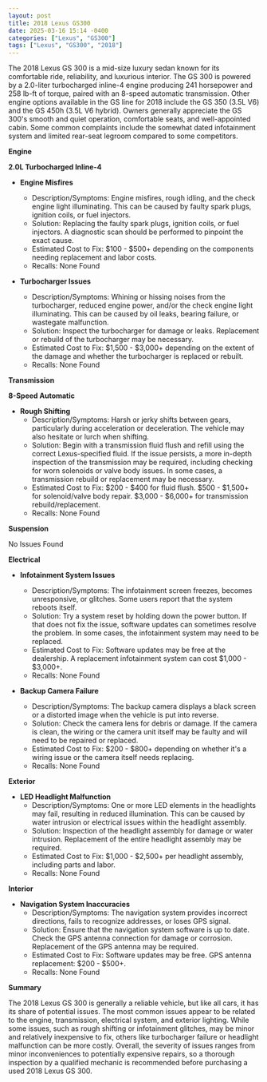 ```yaml
---
layout: post
title: 2018 Lexus GS300
date: 2025-03-16 15:14 -0400
categories: ["Lexus", "GS300"]
tags: ["Lexus", "GS300", "2018"]
---
```

The 2018 Lexus GS 300 is a mid-size luxury sedan known for its comfortable ride, reliability, and luxurious interior. The GS 300 is powered by a 2.0-liter turbocharged inline-4 engine producing 241 horsepower and 258 lb-ft of torque, paired with an 8-speed automatic transmission. Other engine options available in the GS line for 2018 include the GS 350 (3.5L V6) and the GS 450h (3.5L V6 hybrid). Owners generally appreciate the GS 300's smooth and quiet operation, comfortable seats, and well-appointed cabin. Some common complaints include the somewhat dated infotainment system and limited rear-seat legroom compared to some competitors.

**Engine**

**2.0L Turbocharged Inline-4**

*   **Engine Misfires**
    *   Description/Symptoms: Engine misfires, rough idling, and the check engine light illuminating. This can be caused by faulty spark plugs, ignition coils, or fuel injectors.
    *   Solution: Replacing the faulty spark plugs, ignition coils, or fuel injectors. A diagnostic scan should be performed to pinpoint the exact cause.
    *   Estimated Cost to Fix: $100 - $500+ depending on the components needing replacement and labor costs.
    *   Recalls: None Found

*   **Turbocharger Issues**
    *   Description/Symptoms: Whining or hissing noises from the turbocharger, reduced engine power, and/or the check engine light illuminating. This can be caused by oil leaks, bearing failure, or wastegate malfunction.
    *   Solution: Inspect the turbocharger for damage or leaks. Replacement or rebuild of the turbocharger may be necessary.
    *   Estimated Cost to Fix: $1,500 - $3,000+ depending on the extent of the damage and whether the turbocharger is replaced or rebuilt.
    *   Recalls: None Found

**Transmission**

**8-Speed Automatic**

*   **Rough Shifting**
    *   Description/Symptoms: Harsh or jerky shifts between gears, particularly during acceleration or deceleration. The vehicle may also hesitate or lurch when shifting.
    *   Solution: Begin with a transmission fluid flush and refill using the correct Lexus-specified fluid. If the issue persists, a more in-depth inspection of the transmission may be required, including checking for worn solenoids or valve body issues. In some cases, a transmission rebuild or replacement may be necessary.
    *   Estimated Cost to Fix: $200 - $400 for fluid flush. $500 - $1,500+ for solenoid/valve body repair. $3,000 - $6,000+ for transmission rebuild/replacement.
    *   Recalls: None Found

**Suspension**

No Issues Found

**Electrical**

*   **Infotainment System Issues**
    * Description/Symptoms: The infotainment screen freezes, becomes unresponsive, or glitches. Some users report that the system reboots itself.
    * Solution: Try a system reset by holding down the power button. If that does not fix the issue, software updates can sometimes resolve the problem. In some cases, the infotainment system may need to be replaced.
    * Estimated Cost to Fix: Software updates may be free at the dealership. A replacement infotainment system can cost $1,000 - $3,000+.
    * Recalls: None Found

* **Backup Camera Failure**
    * Description/Symptoms: The backup camera displays a black screen or a distorted image when the vehicle is put into reverse.
    * Solution: Check the camera lens for debris or damage. If the camera is clean, the wiring or the camera unit itself may be faulty and will need to be repaired or replaced.
    * Estimated Cost to Fix: $200 - $800+ depending on whether it's a wiring issue or the camera itself needs replacing.
    * Recalls: None Found

**Exterior**

*   **LED Headlight Malfunction**
    *   Description/Symptoms: One or more LED elements in the headlights may fail, resulting in reduced illumination. This can be caused by water intrusion or electrical issues within the headlight assembly.
    *   Solution: Inspection of the headlight assembly for damage or water intrusion. Replacement of the entire headlight assembly may be required.
    *   Estimated Cost to Fix: $1,000 - $2,500+ per headlight assembly, including parts and labor.
    *   Recalls: None Found

**Interior**

*   **Navigation System Inaccuracies**
    *   Description/Symptoms: The navigation system provides incorrect directions, fails to recognize addresses, or loses GPS signal.
    *   Solution: Ensure that the navigation system software is up to date. Check the GPS antenna connection for damage or corrosion. Replacement of the GPS antenna may be required.
    *   Estimated Cost to Fix: Software updates may be free. GPS antenna replacement: $200 - $500+.
    *   Recalls: None Found

**Summary**

The 2018 Lexus GS 300 is generally a reliable vehicle, but like all cars, it has its share of potential issues. The most common issues appear to be related to the engine, transmission, electrical system, and exterior lighting. While some issues, such as rough shifting or infotainment glitches, may be minor and relatively inexpensive to fix, others like turbocharger failure or headlight malfunction can be more costly. Overall, the severity of issues ranges from minor inconveniences to potentially expensive repairs, so a thorough inspection by a qualified mechanic is recommended before purchasing a used 2018 Lexus GS 300.

